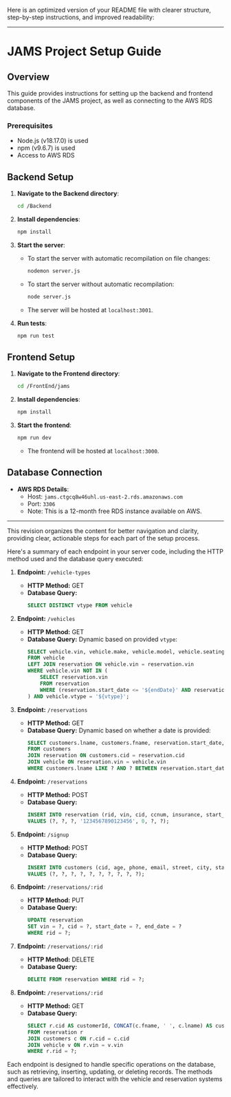 Here is an optimized version of your README file with clearer structure, step-by-step instructions, and improved readability:

---

# JAMS Project Setup Guide

## Overview
This guide provides instructions for setting up the backend and frontend components of the JAMS project, as well as connecting to the AWS RDS database.

### Prerequisites
- Node.js (v18.17.0) is used
- npm (v9.6.7) is used
- Access to AWS RDS

## Backend Setup
1. **Navigate to the Backend directory**:
   ```sh
   cd /Backend
   ```

2. **Install dependencies**:
   ```sh
   npm install
   ```

3. **Start the server**:
   - To start the server with automatic recompilation on file changes:
     ```sh
     nodemon server.js
     ```
   - To start the server without automatic recompilation:
     ```sh
     node server.js
     ```
   - The server will be hosted at `localhost:3001`.

4. **Run tests**:
   ```sh
   npm run test
   ```

## Frontend Setup
1. **Navigate to the Frontend directory**:
   ```sh
   cd /FrontEnd/jams
   ```

2. **Install dependencies**:
   ```sh
   npm install
   ```

3. **Start the frontend**:
   ```sh
   npm run dev
   ```
   - The frontend will be hosted at `localhost:3000`.

## Database Connection
- **AWS RDS Details**:
  - Host: `jams.ctgcq8w46uhl.us-east-2.rds.amazonaws.com`
  - Port: `3306`
  - Note: This is a 12-month free RDS instance available on AWS.

---

This revision organizes the content for better navigation and clarity, providing clear, actionable steps for each part of the setup process.



Here's a summary of each endpoint in your server code, including the HTTP method used and the database query executed:

1. **Endpoint:** `/vehicle-types`
   - **HTTP Method:** GET
   - **Database Query:** 
     ```sql
     SELECT DISTINCT vtype FROM vehicle
     ```

2. **Endpoint:** `/vehicles`
   - **HTTP Method:** GET
   - **Database Query:** Dynamic based on provided `vtype`:
     ```sql
     SELECT vehicle.vin, vehicle.make, vehicle.model, vehicle.seating, vehicle.mpg, vehicle.vtype
     FROM vehicle
     LEFT JOIN reservation ON vehicle.vin = reservation.vin
     WHERE vehicle.vin NOT IN (
         SELECT reservation.vin 
         FROM reservation 
         WHERE (reservation.start_date <= '${endDate}' AND reservation.end_date >= '${startDate}')
     ) AND vehicle.vtype = '${vtype}';
     ```

3. **Endpoint:** `/reservations`
   - **HTTP Method:** GET
   - **Database Query:** Dynamic based on whether a date is provided:
     ```sql
     SELECT customers.lname, customers.fname, reservation.start_date, reservation.end_date, vehicle.make, vehicle.model, reservation.rid
     FROM customers
     JOIN reservation ON customers.cid = reservation.cid
     JOIN vehicle ON reservation.vin = vehicle.vin
     WHERE customers.lname LIKE ? AND ? BETWEEN reservation.start_date AND reservation.end_date;
     ```

4. **Endpoint:** `/reservations`
   - **HTTP Method:** POST
   - **Database Query:**
     ```sql
     INSERT INTO reservation (rid, vin, cid, ccnum, insurance, start_date, end_date)
     VALUES (?, ?, ?, '1234567890123456', 0, ?, ?);
     ```

5. **Endpoint:** `/signup`
   - **HTTP Method:** POST
   - **Database Query:**
     ```sql
     INSERT INTO customers (cid, age, phone, email, street, city, state, zipcode, fname, lname)
     VALUES (?, ?, ?, ?, ?, ?, ?, ?, ?, ?);
     ```

6. **Endpoint:** `/reservations/:rid`
   - **HTTP Method:** PUT
   - **Database Query:**
     ```sql
     UPDATE reservation
     SET vin = ?, cid = ?, start_date = ?, end_date = ?
     WHERE rid = ?;
     ```

7. **Endpoint:** `/reservations/:rid`
   - **HTTP Method:** DELETE
   - **Database Query:**
     ```sql
     DELETE FROM reservation WHERE rid = ?;
     ```

8. **Endpoint:** `/reservations/:rid`
   - **HTTP Method:** GET
   - **Database Query:**
     ```sql
     SELECT r.cid AS customerId, CONCAT(c.fname, ' ', c.lname) AS customerName, v.vtype AS vtype, r.vin, r.start_date AS startDate, r.end_date AS endDate
     FROM reservation r
     JOIN customers c ON r.cid = c.cid
     JOIN vehicle v ON r.vin = v.vin
     WHERE r.rid = ?;
     ```

Each endpoint is designed to handle specific operations on the database, such as retrieving, inserting, updating, or deleting records. The methods and queries are tailored to interact with the vehicle and reservation systems effectively.